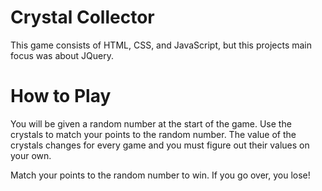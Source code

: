 # Crystal Collector

This game consists of HTML, CSS, and JavaScript, but this projects main focus was about JQuery.

# How to Play

You will be given a random number at the start of the game. Use the crystals to match your points to the random number. The value of the crystals changes for every game and you must figure out their values on your own.

Match your points to the random number to win. If you go over, you lose!